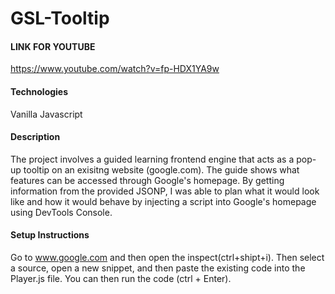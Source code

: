 # GSL-Tooltip

#### LINK FOR YOUTUBE
https://www.youtube.com/watch?v=fp-HDX1YA9w

#### Technologies
Vanilla Javascript

#### Description
The project involves a guided learning frontend engine that acts as a pop-up tooltip on an exisitng website (google.com). 
The guide shows what features can be accessed through Google's homepage. 
By getting information from the provided JSONP, I was able to plan what it would look like and how it would behave by injecting a script into Google's homepage using DevTools Console.


#### Setup Instructions
Go to www.google.com and then open the inspect(ctrl+shipt+i). Then select a source, open a new snippet, and then paste the existing code into the Player.js file.
You can then run the code (ctrl + Enter).
